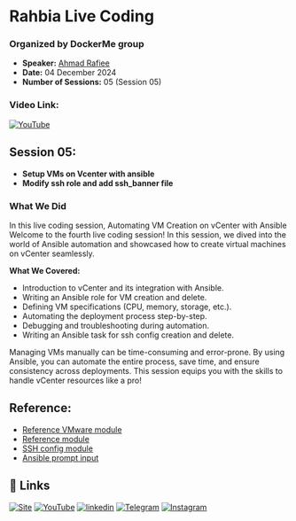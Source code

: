 
# Rahbia Live Coding
### Organized by DockerMe group
  - **Speaker:** [Ahmad Rafiee](https://www.linkedin.com/in/ahmad-rafiee)
  - **Date:** 04 December 2024
  - **Number of Sessions:** 05 (Session 05)

### Video Link:
[![YouTube](http://i.ytimg.com/vi/vr2opLa2AvM/hqdefault.jpg)](https://www.youtube.com/live/vr2opLa2AvM)

## Session 05:
  - **Setup VMs on Vcenter with ansible**
  - **Modify ssh role and add ssh_banner file**

### What We Did
In this live coding session, Automating VM Creation on vCenter with Ansible
Welcome to the fourth live coding session! In this session, we dived into the world of Ansible automation and showcased how to create virtual machines on vCenter seamlessly.

**What We Covered:**
  - Introduction to vCenter and its integration with Ansible.
  - Writing an Ansible role for VM creation and delete.
  - Defining VM specifications (CPU, memory, storage, etc.).
  - Automating the deployment process step-by-step.
  - Debugging and troubleshooting during automation.
  - Writing an Ansible task for ssh config creation and delete.

Managing VMs manually can be time-consuming and error-prone. By using Ansible, you can automate the entire process, save time, and ensure consistency across deployments. This session equips you with the skills to handle vCenter resources like a pro!

## Reference:
  - [Reference VMware module](https://docs.ansible.com/ansible/latest/collections/community/vmware/index.html)
  - [Reference module](https://docs.ansible.com/ansible/latest/collections/community/vmware/vmware_guest_module.html)
  - [SSH config module](https://docs.ansible.com/ansible/latest/collections/community/general/ssh_config_module.html)
  - [Ansible prompt input](https://stackoverflow.com/questions/69059292/how-to-create-a-one-time-user-prompt-input-in-ansible)

## 🔗 Links
[![Site](https://img.shields.io/badge/Dockerme.ir-0A66C2?style=for-the-badge&logo=docker&logoColor=white)](https://dockerme.ir/)
[![YouTube](https://img.shields.io/badge/youtube-FF0000?style=for-the-badge&logo=youtube&logoColor=white)](https://youtube.com/@dockerme)
[![linkedin](https://img.shields.io/badge/linkedin-0A66C2?style=for-the-badge&logo=linkedin&logoColor=white)](https://www.linkedin.com/in/ahmad-rafiee/)
[![Telegram](https://img.shields.io/badge/telegram-0A66C2?style=for-the-badge&logo=telegram&logoColor=white)](https://t.me/dockerme)
[![Instagram](https://img.shields.io/badge/instagram-FF0000?style=for-the-badge&logo=instagram&logoColor=white)](https://instagram.com/dockerme)